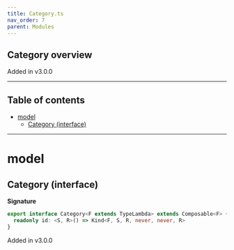 ```yaml
---
title: Category.ts
nav_order: 7
parent: Modules
---
```


## Category overview

Added in v3.0.0

---

<h2 class="text-delta">Table of contents</h2>

- [model](#model)
  - [Category (interface)](#category-interface)

---

# model

## Category (interface)

**Signature**

```ts
export interface Category<F extends TypeLambda> extends Composable<F> {
  readonly id: <S, R>() => Kind<F, S, R, never, never, R>
}
```

Added in v3.0.0
